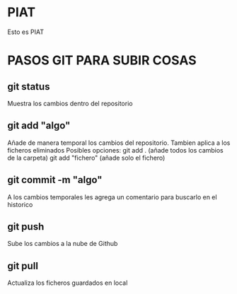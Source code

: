 # PIAT
Esto es PIAT

# PASOS GIT PARA SUBIR COSAS
## git status
Muestra los cambios dentro del repositorio
## git add "algo"
Añade de manera temporal los cambios del repositorio. Tambien aplica a los ficheros eliminados
Posibles opciones:
  git add . (añade todos los cambios de la carpeta)
  git add "fichero" (añade solo el fichero)
## git commit -m "algo"
A los cambios temporales les agrega un comentario para buscarlo en el historico
## git push
Sube los cambios a la nube de Github
## git pull
Actualiza los ficheros guardados en local
